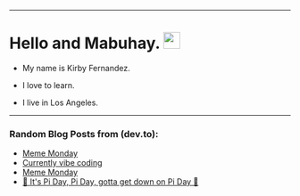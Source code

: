 
<img src="https://komarev.com/ghpvc/?username=kirbygit&style=flat-square&color=blue" alt=""/>

---
<h1>
  Hello and Mabuhay.
  <img src="https://media.giphy.com/media/hvRJCLFzcasrR4ia7z/giphy.gif" width="30px"/>
</h1>

- My name is Kirby Fernandez.

- I love to learn.

- I live in Los Angeles.

---

### Random Blog Posts from (dev.to):
<!-- BLOG-POST-LIST:START -->
- [Meme Monday](https://dev.to/ben/meme-monday-1dna)
- [Currently vibe coding](https://dev.to/ben/currently-vibe-coding-2l4p)
- [Meme Monday](https://dev.to/ben/meme-monday-2bg3)
- [🎵 It&#39;s Pi Day, Pi Day, gotta get down on Pi Day 🎵](https://dev.to/ben/its-pi-day-pi-day-gotta-get-down-on-pi-day-7d1)
<!-- BLOG-POST-LIST:END -->

